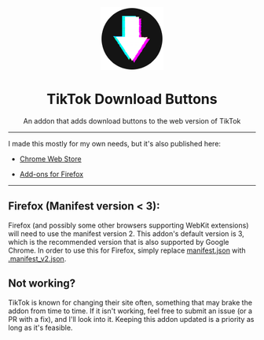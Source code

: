 <p align="center">
  <img src="./128.png">
</p>

<h1 align="center">TikTok Download Buttons</h1>

<p align="center">An addon that adds download buttons to the web version of TikTok</p>

---

I made this mostly for my own needs, but it's also published here:

* [Chrome Web Store](https://chrome.google.com/webstore/detail/tiktok-download-buttons/kcnchleajedobajlpgkcinfcdmdnfejd)

* [Add-ons for Firefox](https://addons.mozilla.org/en-US/firefox/addon/tiktok-download-buttons/)

---

## Firefox (Manifest version < 3):

Firefox (and possibly some other browsers supporting WebKit extensions) will need to use the manifest version 2. This addon's default version is 3, which is the recommended version that is also supported by Google Chrome. In order to use this for Firefox, simply replace [manifest.json](./manifest.json) with [.manifest_v2.json](./.manifest_v2.json).

## Not working?

TikTok is known for changing their site often, something that may brake the addon from time to time. If it isn't working, feel free to submit an issue (or a PR with a fix), and I'll look into it. Keeping this addon updated is a priority as long as it's feasible.